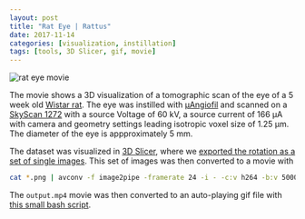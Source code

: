 ```yaml
---
layout: post
title: "Rat Eye | Rattus"
date: 2017-11-14
categories: [visualization, instillation]
tags: [tools, 3D Slicer, gif, movie]
---
```





![rat eye movie](/assets/2017/11/14/rat-eye/rat_eye.gif)

The movie shows a 3D visualization of a tomographic scan of the eye of a 5 week old [Wistar rat](https://en.wikipedia.org/wiki/Laboratory_rat#Wistar_rat).
The eye was instilled with [µAngiofil](http://www.micro-angio.ch/de/microangio) and scanned on a [SkyScan 1272](http://bruker-microct.com/products/1272.htm) with a source Voltage of 60 kV, a source current of 166 µA with camera and geometry settings leading isotropic voxel size of 1.25 µm.
The diameter of the eye is appproximately 5 mm.

The dataset was visualized in [3D Slicer](http://slicer.org), where we [exported the rotation as a set of single images](https://www.slicer.org/wiki/Documentation/4.8/Modules/ScreenCapture).
This set of images was then converted to a movie with

````bash
cat *.png | avconv -f image2pipe -framerate 24 -i - -c:v h264 -b:v 5000k -preset veryslow -pix_fmt yuv420p -vf scale=-2:1080 output.mp4
````
The `output.mp4` movie was then converted to an auto-playing gif file with [this small bash script](https://github.com/thevangelist/FFMPEG-gif-script-for-bash).
